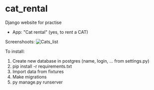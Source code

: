 # cat_rental
Django website for practise
- App: "Cat rental" (yes, to rent a CAT)


Screenshoots:
![Cats_list](https://user-images.githubusercontent.com/75095360/149442056-1ec88923-ad8c-4ab9-98c2-7bea80115b3a.png)


To install:
1. Create new database in postgres (name, login, ... from settings.py)
2. pip install -r requirements.txt
3. Import data from fixtures
4. Make migrations
5. py manage.py runserver
